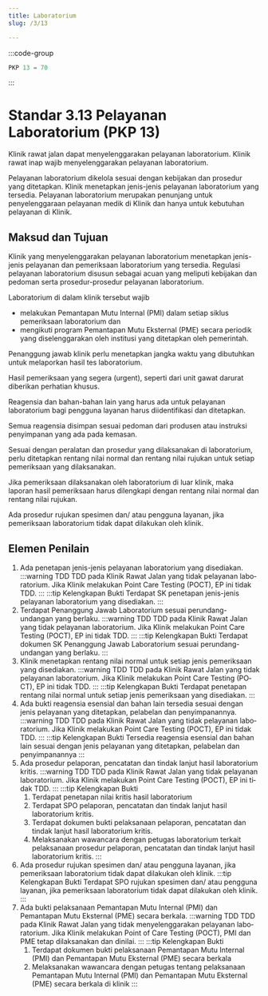 ```yaml
---
title: Laboratorium
slug: /3/13

---
```

:::code-group

``` js [Nilai]
PKP 13 = 70

```
:::
# Standar 3.13 Pelayanan Laboratorium (PKP 13) 
Klinik rawat jalan dapat menyelenggarakan pelayanan laboratorium. Klinik rawat inap wajib menyelenggarakan pelayanan laboratorium. 

Pelayanan laboratorium dikelola sesuai dengan kebijakan dan prosedur yang ditetapkan. Klinik menetapkan jenis-jenis pelayanan laboratorium yang tersedia. Pelayanan laboratorium merupakan penunjang untuk penyelenggaraan pelayanan medik di Klinik dan hanya untuk kebutuhan pelayanan di Klinik. 
## Maksud dan Tujuan 
Klinik yang menyelenggarakan pelayanan laboratorium menetapkan jenis-jenis pelayanan dan pemeriksaan laboratorium yang tersedia.  Regulasi pelayanan laboratorium disusun sebagai acuan yang meliputi kebijakan dan pedoman serta prosedur-prosedur pelayanan laboratorium.  

Laboratorium di dalam klinik tersebut wajib 
- melakukan Pemantapan Mutu Internal (PMI) dalam setiap siklus pemeriksaan laboratorium dan 
- mengikuti program Pemantapan Mutu Eksternal (PME) secara periodik yang diselenggarakan oleh institusi yang ditetapkan oleh pemerintah. 

Penanggung jawab klinik perlu menetapkan jangka waktu yang dibutuhkan untuk melaporkan hasil tes laboratorium.  

Hasil pemeriksaan yang segera (urgent), seperti dari unit gawat darurat diberikan perhatian khusus. 

Reagensia dan bahan-bahan lain yang harus ada untuk pelayanan laboratorium bagi pengguna layanan harus diidentifikasi dan ditetapkan. 

Semua reagensia disimpan sesuai pedoman dari produsen atau instruksi penyimpanan yang ada pada kemasan.  

Sesuai dengan peralatan dan prosedur yang dilaksanakan di laboratorium, perlu ditetapkan rentang nilai normal dan rentang nilai rujukan untuk setiap pemeriksaan yang dilaksanakan. 

Jika pemeriksaan dilaksanakan oleh laboratorium di luar klinik, maka laporan hasil pemeriksaan harus dilengkapi dengan rentang nilai normal dan rentang nilai rujukan. 

Ada prosedur rujukan 	spesimen 	dan/ 	atau 	pengguna 	layanan, 	jika pemeriksaan laboratorium tidak dapat dilakukan oleh klinik. 

## Elemen Penilain  
1. Ada penetapan jenis-jenis pelayanan laboratorium yang disediakan. 
   :::warning TDD
   TDD pa­da Kli­nik Ra­wat Jal­an yang ti­dak pe­la­yan­an la­bo­ra­to­ri­um. Ji­ka Kli­nik me­la­kuk­an Po­int Ca­re Tes­ting (PO­CT), EP ini ti­dak TDD.
   :::
   :::tip Kelengkapan Bukti
   Terdapat SK penetapan jenis-jenis pelayanan laboratorium yang disediakan. 
   ::: 
2. Terdapat Penanggung Jawab Laboratorium sesuai perundang-undangan yang berlaku. 
   :::warning TDD
   TDD pa­da Kli­nik Ra­wat Jal­an yang ti­dak pe­la­yan­an la­bo­ra­to­ri­um. Ji­ka Kli­nik me­la­kuk­an Po­int Ca­re Tes­ting (PO­CT), EP ini ti­dak TDD.
   :::
   :::tip Kelengkapan Bukti
   Terdapat dokumen SK Penanggung Jawab Laboratorium 	sesuai 	perundang-undangan yang berlaku. 
   ::: 
3. Klinik menetapkan rentang nilai normal untuk setiap jenis pemeriksaan yang disediakan. 
   :::warning TDD
   TDD pa­da Kli­nik Ra­wat Jal­an yang ti­dak pe­la­yan­an la­bo­ra­to­ri­um. Ji­ka Kli­nik me­la­kuk­an Po­int Ca­re Tes­ting (PO­CT), EP ini ti­dak TDD.
   :::
   :::tip Kelengkapan Bukti
   Terdapat penetapan rentang nilai normal untuk setiap jenis pemeriksaan yang disediakan. 
   ::: 
4. Ada bukti reagensia esensial dan bahan lain tersedia sesuai dengan jenis pelayanan yang ditetapkan, pelabelan dan penyimpanannya. 
   :::warning TDD
   TDD pa­da Kli­nik Ra­wat Jal­an yang ti­dak pe­la­yan­an la­bo­ra­to­ri­um. Ji­ka Kli­nik me­la­kuk­an Po­int Ca­re Tes­ting (PO­CT), EP ini ti­dak TDD.
   :::
   :::tip Kelengkapan Bukti
   Tersedia reagensia esensial dan bahan lain sesuai dengan jenis pelayanan yang ditetapkan, pelabelan dan penyimpanannya 
   ::: 
5. Ada prosedur pelaporan, pencatatan dan tindak lanjut hasil laboratorium kritis. 
   :::warning TDD
   TDD pa­da Kli­nik Ra­wat Jal­an yang ti­dak pe­la­yan­an la­bo­ra­to­ri­um. Ji­ka Kli­nik me­la­kuk­an Po­int Ca­re Tes­ting (PO­CT), EP ini ti­dak TDD.
   :::
   :::tip Kelengkapan Bukti
   1. Terdapat penetapan nilai kritis hasil laboratorium 
   2. Terdapat SPO pelaporan, pencatatan dan tindak lanjut hasil laboratorium kritis. 
   3. Terdapat dokumen bukti pelaksanaan pelaporan, pencatatan dan tindak lanjut hasil laboratorium kritis. 
   4. Melaksanakan wawancara dengan petugas laboratorium terkait pelaksanaan prosedur pelaporan, pencatatan dan tindak lanjut hasil laboratorium kritis. 
   ::: 
6. Ada prosedur rujukan spesimen dan/ atau pengguna layanan, jika pemeriksaan laboratorium tidak dapat dilakukan oleh klinik. 
   :::tip Kelengkapan Bukti
   Terdapat SPO rujukan spesimen dan/ atau pengguna layanan, jika pemeriksaan laboratorium tidak dapat dilakukan oleh klinik. 
   ::: 
7. Ada bukti pelaksanaan Pemantapan Mutu Internal (PMI) dan Pemantapan Mutu Eksternal  (PME) secara berkala. 
   :::warning TDD
   TDD pa­da Kli­nik Ra­wat Jal­an yang ti­dak me­nye­leng­ga­rak­an pe­la­yan­an la­bo­ra­to­ri­um. Ji­ka Kli­nik me­la­kuk­an Po­int of Ca­re Tes­ting (PO­CT), PMI dan PME te­tap di­lak­sa­nak­an dan di­ni­lai.
   :::
   :::tip Kelengkapan Bukti
   1. Terdapat dokumen bukti pelaksanaan Pemantapan Mutu Internal (PMI) dan Pemantapan Mutu Eksternal (PME) secara berkala 
   2. Melaksanakan wawancara dengan petugas tentang pelaksanaan Pemantapan Mutu Internal (PMI) dan Pemantapan Mutu Eksternal (PME) secara berkala di klinik 
   ::: 
